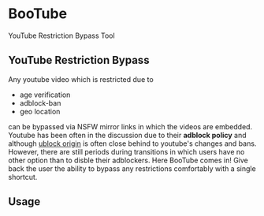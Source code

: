# BooTube

YouTube Restriction Bypass Tool

## YouTube Restriction Bypass

Any youtube video which is restricted due to 

- age verification
- adblock-ban
- geo location

can be bypassed via NSFW mirror links in which the videos are embedded. 
Youtube has been often in the discussion due to their **adblock policy** and although [ublock origin](https://github.com/gorhill/uBlock) is often close behind to youtube's changes and bans. However, there are still periods during transitions in which users have no other option than to disble their adblockers. Here BooTube comes in! Give back the user the ability to bypass any restrictions comfortably with a single shortcut.

## Usage
